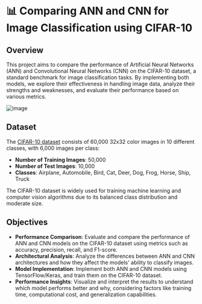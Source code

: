 
# 📊 Comparing ANN and CNN for Image Classification using CIFAR-10

## Overview
This project aims to compare the performance of Artificial Neural Networks (ANN) and Convolutional Neural Networks (CNN) on the CIFAR-10 dataset, a standard benchmark for image classification tasks. By implementing both models, we explore their effectiveness in handling image data, analyze their strengths and weaknesses, and evaluate their performance based on various metrics.

![image](https://github.com/user-attachments/assets/9abf25ab-502d-4454-8184-69f04f882bde)


## Dataset
The [CIFAR-10 dataset](https://www.cs.toronto.edu/~kriz/cifar.html) consists of 60,000 32x32 color images in 10 different classes, with 6,000 images per class:

- **Number of Training Images**: 50,000
- **Number of Test Images**: 10,000
- **Classes**: Airplane, Automobile, Bird, Cat, Deer, Dog, Frog, Horse, Ship, Truck

The CIFAR-10 dataset is widely used for training machine learning and computer vision algorithms due to its balanced class distribution and moderate size.

## Objectives
- **Performance Comparison**: Evaluate and compare the performance of ANN and CNN models on the CIFAR-10 dataset using metrics such as accuracy, precision, recall, and F1-score.
- **Architectural Analysis**: Analyze the differences between ANN and CNN architectures and how they affect the models' ability to classify images.
- **Model Implementation**: Implement both ANN and CNN models using TensorFlow/Keras, and train them on the CIFAR-10 dataset.
- **Performance Insights**: Visualize and interpret the results to understand which model performs better and why, considering factors like training time, computational cost, and generalization capabilities.
